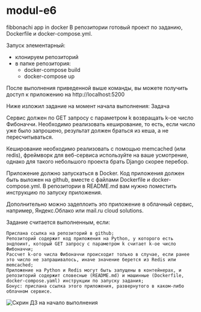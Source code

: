 # modul-e6
fibbonachi app in docker
В репозитории готовый проект по заданию, Dockerfile и docker-compose.yml.

Запуск элементарный:
- клонируем репозиторий
- в папке репозитория:
    - docker-compose build
    - docker-compose up

После выполнения приведенной выше команды, вы можете получить доступ к приложению на http://localhost:5200

Ниже изложил задание на момент начала выполнения:
Задача

Сервис должен по GET запросу с параметром k возвращать k-ое число Фибоначчи. Необходимо реализовать кеширование, то есть, если число уже было запрошено, результат должен браться из кеша, а не пересчитываться.

Кеширование необходимо реализовать с помощью memcached (или redis), фреймворк для веб-сервиса используйте на ваше усмотрение, однако для такого небольшого проекта брать Django скорее перебор.

Приложение должно запускаться в Docker. Код приложения должен быть выложен на github, вместе с файлами Dockerfile и docker-compose.yml. В репозитории в README.md вам нужно поместить инструкцию по запуску приложения.

Дополнительно можно задеплоить это приложение в облачный сервис, например, Яндекс.Облако или mail.ru cloud solutions.

Задание считается выполненным, если:

    Прислана ссылка на репозиторий в github;
    Репозиторий содержит код приложения на Python, у которого есть эндпоинт, который GET запросу c параметром k считает k-ое число Фибоначчи;
    Рассчет k-ого числа Фибоначчи происходит только в случае, если ранее это число не запрашивалось, иначе значение берется из Redis или memcached;
    Приложение на Python и Redis могут быть запущены в контейнерах, и репозиторий содержит словесные (README.md) и машинные (Dockerfile, docker-compose.yaml) инструкции по запуску задания;
    Бонус: прислана ссылка этого приложения, развернутого в каком-либо облачном сервисе.

![Скрин ДЗ на начало выполнения](https://i.imgur.com/LlbAdjy.png)